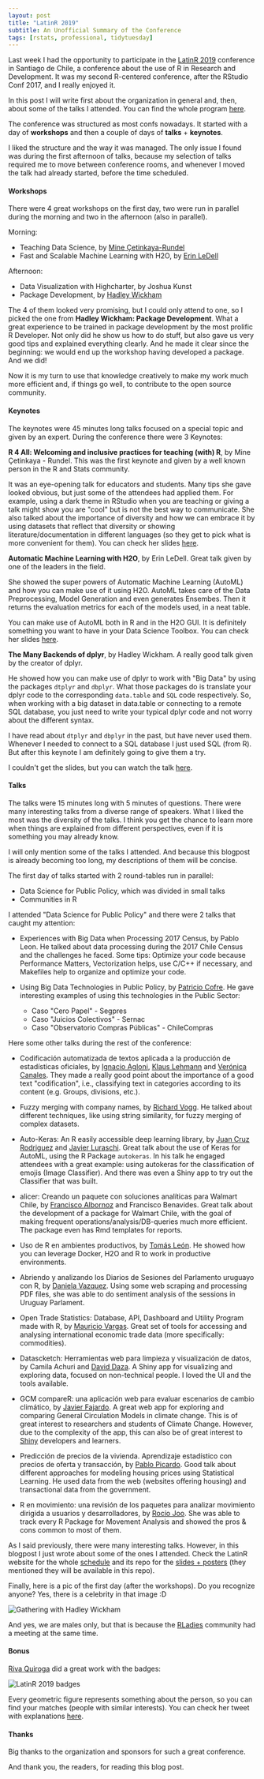 ```yaml
---
layout: post
title: "LatinR 2019"
subtitle: An Unofficial Summary of the Conference
tags: [rstats, professional, tidytuesday]
---
```


Last week I had the opportunity to participate in the [LatinR 2019](https://latin-r.com/) conference
in Santiago de Chile, a conference about the use of R in Research and Development. It was my second
R-centered conference, after the RStudio Conf 2017, and I really enjoyed it.

In this post I will write first about the organization in general and, then, about some of the talks
I attended. You can find the whole program [here](https://latin-r.com/schedule/).

The conference was structured as most confs nowadays. It started with a day of **workshops** and then a
couple of days of **talks** + **keynotes**.

I liked the structure and the way it was managed.  The only issue I found was  during the first afternoon
of talks, because my selection of talks required me to move between conference rooms, and whenever I moved
the talk had already started, before the time scheduled.

#### Workshops

There were 4 great workshops on the first day, two were run in parallel during the morning and two in
the afternoon (also in parallel).

Morning:
- Teaching Data Science, by [Mine Çetinkaya-Rundel](https://twitter.com/minebocek)
- Fast and Scalable Machine Learning with H2O, by [Erin LeDell](https://twitter.com/ledell)

Afternoon:
- Data Visualization with Highcharter, by Joshua Kunst
- Package Development, by [Hadley Wickham](https://twitter.com/hadleywickham)

The 4 of them looked very promising, but I could only attend to one, so I picked the one from
**Hadley Wickham: Package Development**. What a great experience to be trained in package development
by the most prolific R Developer. Not only did he show us how to do stuff, but also gave us very
good tips and explained everything clearly.  And he made it clear since the beginning: we would end up
the  workshop having developed a package.  And we did!

Now it is my turn to use that knowledge creatively to make my work much more efficient and, 
if things go well, to contribute to the open source community.

#### Keynotes

The keynotes were 45 minutes long talks focused on a special topic and given by an expert. During the
conference there were 3 Keynotes:

**R 4 All: Welcoming and inclusive practices for teaching (with) R**, by Mine Çetinkaya - Rundel.
This was the first keynote and given by a well known person in the  R and Stats community.

It was an eye-opening talk for educators and students. Many tips she gave looked obvious, but
just some of the attendees had applied them. For example, using a dark theme in RStudio
when you are teaching or giving a talk might show you are "cool" but is not the best way to communicate.
She also talked about the importance of diversity and how we can embrace it by using datasets that
reflect that diversity or showing literature/documentation in different languages (so they get
to pick what is more convenient for them). You can check her slides [here](https://speakerdeck.com/minecr/r4all-welcoming-plus-inclusive-practices-for-teaching-r).

**Automatic Machine Learning with H2O**, by Erin LeDell. Great talk given by one of the leaders in
the field.

She showed the super powers of Automatic Machine Learning (AutoML) and how you can make use
of it using H2O. AutoML takes care of the Data Preprocessing, Model Generation and even generates
Ensembes. Then it returns the evaluation metrics for each of the models used, in a neat table.

You can make use of AutoML both in R and in the H2O GUI. It is definitely something you want to
have in your Data Science Toolbox. You can check her slides [here](https://github.com/h2oai/h2o-meetups/tree/master/2019_09_27_LatinR_H2OAutoML).

**The Many Backends of dplyr**, by Hadley Wickham. A really good talk given by the creator of dplyr.

He showed how you can make use of dplyr to work with "Big Data" by using the packages `dtplyr` and
`dbplyr`. What those packages do is translate your dplyr code to the corresponding `data.table` and `SQL`
code respectively. So, when working with a big dataset in data.table or connecting to a remote SQL
database, you just need to write your typical dplyr code and not worry about the different
syntax.

I have read about `dtplyr` and `dbplyr` in the past, but have never used them. Whenever I needed to
connect to a SQL database I just used SQL (from R). But after this keynote I am definitely going to
give them a try.

I couldn't get the slides, but you can watch the talk [here](https://www.youtube.com/watch?v=gKYXnkRrr54).

#### Talks

The talks were 15 minutes long with 5 minutes of questions. There were many interesting talks from
a diverse range of speakers. What I liked the most was the diversity of the talks. I think you get the
chance to learn more when things are explained from different perspectives, even if it is something
you may already know.

I will only mention some of the talks I attended. And because this blogpost is already becoming
too long, my descriptions of them will be concise.

The first day of talks started with 2 round-tables run in parallel:

- Data Science for Public Policy, which was divided in small talks
- Communities in R

I attended "Data Science for Public Policy" and there were 2 talks that caught my attention:

- Experiences with Big Data when Processing 2017 Census, by Pablo Leon. He talked about data processing
during the 2017 Chile Census and the challenges he faced. Some tips: Optimize your code because
Performance Matters, Vectorization helps, use C/C++ if necessary, and Makefiles help to organize and
optimize your code.

- Using Big Data Technologies in Public Policy, by [Patricio Cofre](https://twitter.com/pcofre).
He gave interesting examples of using this technologies in the Public Sector:
    - Caso "Cero Papel" - Segpres
	- Caso "Juicios Colectivos" - Sernac
	- Caso "Observatorio Compras Públicas" - ChileCompras

Here some other talks during the rest of the conference:

- Codificación automatizada de textos aplicada a la producción de estadísticas oficiales, by
[Ignacio Agloni](https://twitter.com/IAgloni), [Klaus Lehmann](https://twitter.com/KlausLehmann16)
and [Verónica Canales](https://twitter.com/veritoctoc). They made a really good point about the
importance of a good text "codification", i.e., classifying text in categories according to its
content (e.g. Groups, divisions, etc.).

- Fuzzy merging with company names, by [Richard Vogg](https://twitter.com/richard_vogg). He talked
about different techniques, like using string similarity, for fuzzy merging of complex datasets.

- Auto-Keras: An R easily accessible deep learning library, by
[Juan Cruz Rodriguez](https://twitter.com/CancuCS) and [Javier Luraschi](https://twitter.com/javierluraschi).
Great talk about the use of Keras for AutoML, using the R Package `autokeras`. In his talk
he engaged attendees with a great example: using autokeras for the classification of emojis (Image Classifier).
And there was even a Shiny app to try out the Classifier that was built.

- alicer: Creando un paquete con soluciones analíticas para Walmart Chile, by
[Francisco Albornoz](https://twitter.com/francisco_yira) and Francisco Benavides. Great talk
about the development of a package for Walmart Chile, with the goal of making frequent
operations/analysis/DB-queries much more efficient. The package even has
Rmd templates for reports.

- Uso de R en ambientes productivos, by [Tomás León](https://twitter.com/tomasleon2). He showed how
you can leverage Docker, H2O and R to work in productive environments.

- Abriendo y analizando los Diarios de Sesiones del Parlamento uruguayo con R, by
[Daniela Vazquez](https://twitter.com/d4tagirl). Using some web scraping and processing PDF files,
she was able to do sentiment analysis of the sessions in Uruguay Parlament.

- Open Trade Statistics: Database, API, Dashboard and Utility Program made with R, by
[Mauricio Vargas](https://twitter.com/pachamaltese). Great set of tools for accessing and
analysing international economic trade data (more specifically: commodities).

- Datascketch: Herramientas web para limpieza y visualización de datos, by
Camila Achuri and [David Daza](https://twitter.com/_daviddaza). A Shiny app for visualizing
and exploring data, focused on non-technical people. I loved the UI and the tools available.

- GCM compareR: una aplicación web para evaluar escenarios de cambio climático, by
[Javier Fajardo](https://twitter.com/javierfajnolla). A great web app for exploring
and comparing General Circulation Models in climate change. This is of great interest
to researchers and students of Climate Change. However, due to the complexity of the app,
this can also be of great interest to [Shiny](https://shiny.rstudio.com/) developers and learners.

- Predicción de precios de la vivienda. Aprendizaje estadístico con precios de oferta y transacción, by
[Pablo Picardo](https://twitter.com/PPicardo). Good talk about different approaches for modeling housing
prices using Statistical Learning. He used data from the web (websites offering housing) and transactional
data from the government.

- R en movimiento: una revisión de los paquetes para analizar movimiento dirigida a usuarios
y desarrolladores, by [Rocío Joo](https://twitter.com/rocio_joo). She was able to track every
R Package for Movement Analysis and showed the pros & cons common to most of them.

As I said previously, there were many interesting talks. However, in this blogpost I just wrote
about some of the ones I attended. Check the LatinR website for the whole
[schedule](https://latin-r.com/schedule/) and its repo for the [slides + posters](https://github.com/LatinR/presentaciones-LatinR2019)
(they mentioned they will be available in this repo).

Finally, here is a pic of the first day (after the workshops). Do you recognize anyone? Yes, there is a celebrity in that image :D

![Gathering with Hadley Wickham](/img/20191001/latin_R_gathering-after_workshop.JPG "Different countries, different rich ideas and Hadley Wickham :D")

And yes, we are males only, but that is because the [RLadies](https://twitter.com/RLadiesGlobal) community had a meeting at the same time.

#### Bonus

[Riva Quiroga](https://twitter.com/rivaquiroga) did a great work with the badges:

![LatinR 2019 badges](/img/20191001/badges_latin_r.jpg)

Every geometric figure represents something about the person, so you can find your matches (people with
similar interests). You can check her tweet with explanations [here](https://twitter.com/rivaquiroga/status/1176863816317116417).

#### Thanks

Big thanks to the organization and sponsors for such a great conference.

And thank you, the readers, for reading this blog post.

